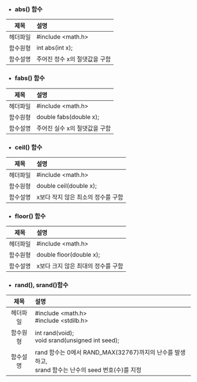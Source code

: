 * ### abs() 함수
|제목|설명|
|:---:|:---|
|헤더파일|#include <math.h>|
|함수원형|int abs(int x);|
|함수설명|주어진 정수 x의 절댓값을 구함|

* ### fabs() 함수
|제목|설명|
|:---:|:---|
|헤더파일|#include <math.h>|
|함수원형|double fabs(double x);|
|함수설명|주어진 실수 x의 절댓값을 구함|

* ### ceil() 함수
|제목|설명|
|:---:|:---|
|헤더파일|#include <math.h>|
|함수원형|double ceil(double x);|
|함수설명|x보다 작지 않은 최소의 정수를 구함|

* ### floor() 함수
|제목|설명|
|:---:|:---|
|헤더파일|#include <math.h>|
|함수원형|double floor(double x);|
|함수설명|x보다 크지 않은 최대의 정수를 구함|

* ### rand(), srand()함수
|제목|설명|
|:---:|:---|
|헤더파일|#include <math.h></br>#include <stdilb.h>|
|함수원형|int rand(void);</br>void srand(unsigned int seed);|
|함수설명|rand 함수는 0에서 RAND_MAX(32767)까지의 난수를 발생하고,</br>srand 함수는 난수의 seed 번호(수)를 지정|
